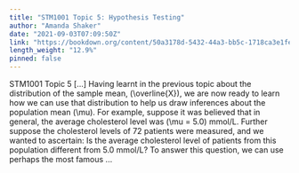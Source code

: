 ```yaml
---
title: "STM1001 Topic 5: Hypothesis Testing"
author: "Amanda Shaker"
date: "2021-09-03T07:09:50Z"
link: "https://bookdown.org/content/50a3178d-5432-44a3-bb5c-1718ca3e1fe2/"
length_weight: "12.9%"
pinned: false
---
```


STM1001 Topic 5 [...] Having learnt in the previous topic about the distribution of the sample mean, \(\overline{X}\), we are now ready to learn how we can use that distribution to help us draw inferences about the population mean \(\mu\). For example, suppose it was believed that in general, the average cholesterol level was \(\mu = 5.0\) mmol/L. Further suppose the cholesterol levels of 72 patients were measured, and we wanted to ascertain: Is the average cholesterol level of patients from this population different from 5.0 mmol/L? To answer this question, we can use perhaps the most famous  ...
